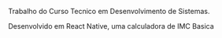 Trabalho do Curso Tecnico em Desenvolvimento de Sistemas.

Desenvolvido em React Native, uma calculadora de IMC Basica

